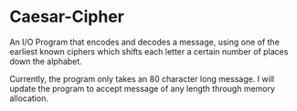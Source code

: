 # Caesar-Cipher
An I/O Program that encodes and decodes a message, using one of the earliest known ciphers which shifts each letter a certain number of places down the alphabet.

Currently, the program only takes an 80 character long message. 
I will update the program to accept message of any length through memory allocation.
